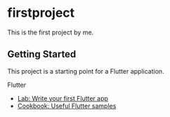 # firstproject

This is the first project by me.

## Getting Started

This project is a starting point for a Flutter application.

Flutter

- [Lab: Write your first Flutter app](https://flutter.dev/docs/get-started/codelab)
- [Cookbook: Useful Flutter samples](https://flutter.dev/docs/cookbook)